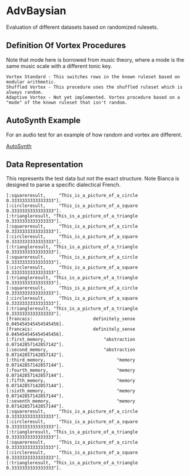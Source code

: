 # AdvBaysian
Evaluation of different datasets based on randomized rulesets.

## Definition Of Vortex Procedures
Note that mode here is borrowed from music theory, where a mode is the same music scale with a different tonic key.

~~~
Vortex Standard - This switches rows in the known ruleset based on modular arithmetic.
Shuffled Vortex - This procedure uses the shuffled ruleset which is always random.
Adaptive Vortex - Not yet implemented. Vortex procedure based on a "mode" of the known ruleset that isn't random.
~~~

## AutoSynth Example
For an audio test for an example of how random and vortex are different.

[AutoSynth](https://github.com/LWFlouisa/AutoSynth)

## Data Representation
This represents the test data but not the exact structure. Note Bianca is designed to parse a specific dialectical French.

~~~
[:squareresult,     "This_is_a_picture_of_a_circle 0.3333333333333333"].
[:circleresult,     "This_is_a_picture_of_a_square 0.3333333333333333"].
[:triangleresult, "This_is_a_picture_of_a_triangle 0.3333333333333333"].
[:squareresult,     "This_is_a_picture_of_a_circle 0.3333333333333333"].
[:circleresult,     "This_is_a_picture_of_a_square 0.3333333333333333"].
[:triangleresult, "This_is_a_picture_of_a_triangle 0.3333333333333333"].
[:squareresult,     "This_is_a_picture_of_a_circle 0.3333333333333333"].
[:circleresult,     "This_is_a_picture_of_a_square 0.3333333333333333"].
[:triangleresult, "This_is_a_picture_of_a_triangle 0.3333333333333333"].
[:squareresult,     "This_is_a_picture_of_a_circle 0.3333333333333333"].
[:circleresult,     "This_is_a_picture_of_a_square 0.3333333333333333"].
[:triangleresult, "This_is_a_picture_of_a_triangle 0.3333333333333333"].
[francais:                       definitely_sense 0.045454545454545456].
[francais:                       definitely_sense 0.045454545454545456]. 
[:first_memory,                      "abstraction 0.07142857142857142"].
[:second_memory,                     "abstraction 0.07142857142857142"].
[:third_memory,                           "memory 0.07142857142857144"].
[:fourth_memory,                          "memory 0.07142857142857144"].
[:fifth_memory,                           "memory 0.07142857142857144"].
[:sixth_memory,                           "memory 0.07142857142857144"].
[:seventh_memory,                         "memory 0.07142857142857144"].
[:squareresult,     "This_is_a_picture_of_a_circle 0.3333333333333333"].
[:circleresult,     "This_is_a_picture_of_a_square 0.3333333333333333"].
[:triangleresult, "This_is_a_picture_of_a_triangle 0.3333333333333333"].
[:squareresult,     "This_is_a_picture_of_a_circle 0.3333333333333333"].
[:circleresult,     "This_is_a_picture_of_a_square 0.3333333333333333"].
[:triangleresult, "This_is_a_picture_of_a_triangle 0.3333333333333333"].


~~~
